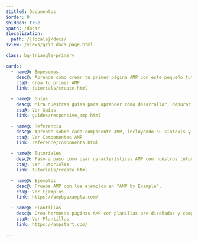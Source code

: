 ```yaml
---
$title@: Documentos
$order: 0
$hidden: true
$path: /docs/
$localization:
  path: /{locale}/docs/
$view: /views/grid_docs_page.html

class: bg-triangle-primary

cards:
  - name@: Empecemos
    desc@: Aprende cómo crear tu primer página AMP con este pequeño tutorial básico.
    cta@: Crea tu primer AMP
    link: tutorials/create.html

  - name@: Guías
    desc@: Mira nuestras guías para aprender cómo desarrollar, depurar, y lanzar páginas AMP.
    cta@: Ver Guías
    link: guides/responsive_amp.html

  - name@: Referencia
    desc@: Aprende sobre cada componente AMP, incluyendo su sintaxis y ejemplos.
    cta@: Ver Componentes AMP
    link: reference/components.html

  - name@: Tutoriales
    desc@: Paso a paso cómo usar características AMP con nuestros tutoriales.
    cta@: Ver Tutoriales
    link: tutorials/create.html

  - name@: Ejemplos
    desc@: Prueba AMP con los ejemplos en "AMP by Example".
    cta@: Ver Ejemplos
    link: https://ampbyexample.com/

  - name@: Plantillas
    desc@: Crea hermosas páginas AMP con planillas pre-diseñadas y componentes desde "AMP Start".
    cta@: Ver Plantillas
    link: https://ampstart.com/

---
```


